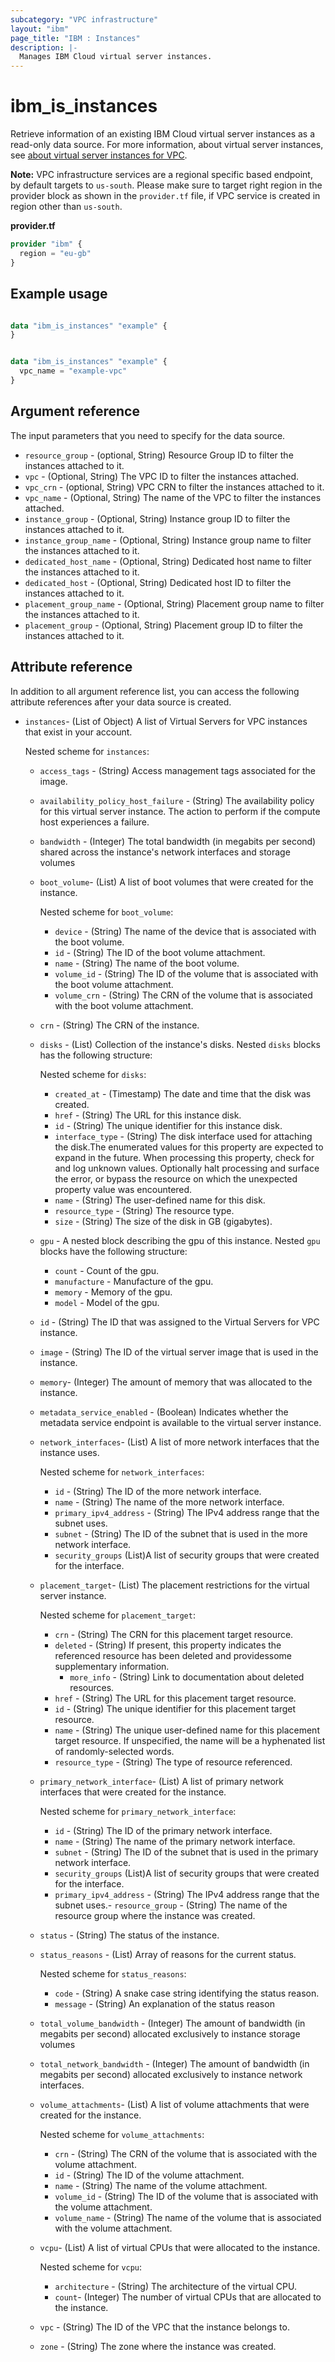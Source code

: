 ```yaml
---
subcategory: "VPC infrastructure"
layout: "ibm"
page_title: "IBM : Instances"
description: |-
  Manages IBM Cloud virtual server instances.
---
```


# ibm_is_instances
Retrieve information of an existing  IBM Cloud virtual server instances as a read-only data source. For more information, about virtual server instances, see [about virtual server instances for VPC](https://cloud.ibm.com/docs/vpc?topic=vpc-about-advanced-virtual-servers).

**Note:** 
VPC infrastructure services are a regional specific based endpoint, by default targets to `us-south`. Please make sure to target right region in the provider block as shown in the `provider.tf` file, if VPC service is created in region other than `us-south`.

**provider.tf**

```terraform
provider "ibm" {
  region = "eu-gb"
}
```

## Example usage

```terraform

data "ibm_is_instances" "example" {
}

```

```terraform

data "ibm_is_instances" "example" {
  vpc_name = "example-vpc"
}

```

## Argument reference
The input parameters that you need to specify for the data source. 

- `resource_group` - (optional, String) Resource Group ID to filter the instances attached to it.
- `vpc` - (Optional, String) The VPC ID to filter the instances attached.
- `vpc_crn` - (optional, String) VPC CRN to filter the instances attached to it.
- `vpc_name` - (Optional, String) The name of the VPC to filter the instances attached.
- `instance_group` - (Optional, String) Instance group ID to filter the instances attached to it.
- `instance_group_name` - (Optional, String) Instance group name to filter the instances attached to it.
- `dedicated_host_name` - (Optional, String) Dedicated host name to filter the instances attached to it.
- `dedicated_host` - (Optional, String) Dedicated host ID to filter the instances attached to it.
- `placement_group_name` - (Optional, String) Placement group name to filter the instances attached to it.
- `placement_group` - (Optional, String) Placement group ID to filter the instances attached to it.

## Attribute reference
In addition to all argument reference list, you can access the following attribute references after your data source is created.

- `instances`- (List of Object) A list of Virtual Servers for VPC instances that exist in your account.
   
   Nested scheme for `instances`:
    - `access_tags`  - (String) Access management tags associated for the image.
    - `availability_policy_host_failure` - (String) The availability policy for this virtual server instance. The action to perform if the compute host experiences a failure. 
    - `bandwidth` - (Integer) The total bandwidth (in megabits per second) shared across the instance's network interfaces and storage volumes
	- `boot_volume`- (List) A list of boot volumes that were created for the instance.

	  Nested scheme for `boot_volume`:
		- `device` - (String) The name of the device that is associated with the boot volume.
		- `id` - (String) The ID of the boot volume attachment.
		- `name` - (String) The name of the boot volume.
		- `volume_id` - (String) The ID of the volume that is associated with the boot volume attachment.
		- `volume_crn` - (String) The CRN of the volume that is associated with the boot volume attachment.
	- `crn` - (String) The CRN of the instance.
	- `disks` - (List) Collection of the instance's disks. Nested `disks` blocks has the following structure:

	  Nested scheme for `disks`:
		- `created_at` - (Timestamp) The date and time that the disk was created.
	  	- `href` - (String) The URL for this instance disk.
	  	- `id` - (String) The unique identifier for this instance disk.
	  	- `interface_type` - (String) The disk interface used for attaching the disk.The enumerated values for this property are expected to expand in the future. When processing this property, check for and log unknown values. Optionally halt processing and surface the error, or bypass the resource on which the unexpected property value was encountered.
	  	- `name` - (String) The user-defined name for this disk.
	  	- `resource_type` - (String) The resource type.
	  	- `size` - (String) The size of the disk in GB (gigabytes).
	- `gpu` - A nested block describing the gpu of this instance.
      Nested `gpu` blocks have the following structure:
        - `count` - Count of the gpu.
        - `manufacture` - Manufacture of the gpu.
        - `memory` - Memory of the gpu.
        - `model` - Model of the gpu.
	- `id` - (String) The ID that was assigned to the Virtual Servers for VPC instance.
	- `image` - (String) The ID of the virtual server image that is used in the instance.
	- `memory`- (Integer) The amount of memory that was allocated to the instance.
	- `metadata_service_enabled` - (Boolean) Indicates whether the metadata service endpoint is available to the virtual server instance.
	- `network_interfaces`- (List) A list of more network interfaces that the instance uses.

	  Nested scheme for `network_interfaces`:
		- `id` - (String) The ID of the more network interface.
		- `name` - (String) The name of the more network interface.
		- `primary_ipv4_address` - (String) The IPv4 address range that the subnet uses.
		- `subnet` - (String) The ID of the subnet that is used in the more network interface.
		- `security_groups` (List)A list of security groups that were created for the interface.
	- `placement_target`- (List) The placement restrictions for the virtual server instance.

	  Nested scheme for `placement_target`: 
		- `crn` - (String) The CRN for this placement target resource.
		- `deleted` - (String) If present, this property indicates the referenced resource has been deleted and providessome supplementary information.
			- `more_info` -  (String) Link to documentation about deleted resources. 
		- `href` - (String) The URL for this placement target resource.
		- `id` - (String) The unique identifier for this placement target resource.
		- `name` - (String) The unique user-defined name for this placement target resource. If unspecified, the name will be a hyphenated list of randomly-selected words.
		- `resource_type` - (String) The type of resource referenced.
	- `primary_network_interface`- (List) A list of primary network interfaces that were created for the instance. 

	  Nested scheme for `primary_network_interface`:
		- `id` - (String) The ID of the primary network interface.
		- `name` - (String) The name of the primary network interface.
		- `subnet` - (String) The ID of the subnet that is used in the primary network interface.
		- `security_groups` (List)A list of security groups that were created for the interface.
		- `primary_ipv4_address` - (String) The IPv4 address range that the subnet uses.- `resource_group` - (String) The name of the resource group where the instance was created.
	- `status` - (String) The status of the instance.
	- `status_reasons` - (List) Array of reasons for the current status. 

		Nested scheme for `status_reasons`:
		- `code` - (String)  A snake case string identifying the status reason.
		- `message` - (String)  An explanation of the status reason
	- `total_volume_bandwidth` - (Integer) The amount of bandwidth (in megabits per second) allocated exclusively to instance storage volumes
    - `total_network_bandwidth` - (Integer) The amount of bandwidth (in megabits per second) allocated exclusively to instance network interfaces.
	- `volume_attachments`- (List) A list of volume attachments that were created for the instance.

	  Nested scheme for `volume_attachments`: 
		- `crn` - (String) The CRN of the volume that is associated with the volume attachment.
		- `id` - (String) The ID of the volume attachment.
		- `name` - (String) The name of the volume attachment.
		- `volume_id` - (String) The ID of the volume that is associated with the volume attachment.
		- `volume_name` - (String) The name of the volume that is associated with the volume attachment.
	- `vcpu`- (List) A list of virtual CPUs that were allocated to the instance.

	  Nested scheme for `vcpu`:
		- `architecture` - (String) The architecture of the virtual CPU.
		- `count`- (Integer) The number of virtual CPUs that are allocated to the instance.
	- `vpc` - (String) The ID of the VPC that the instance belongs to.
	- `zone` - (String) The zone where the instance was created.

